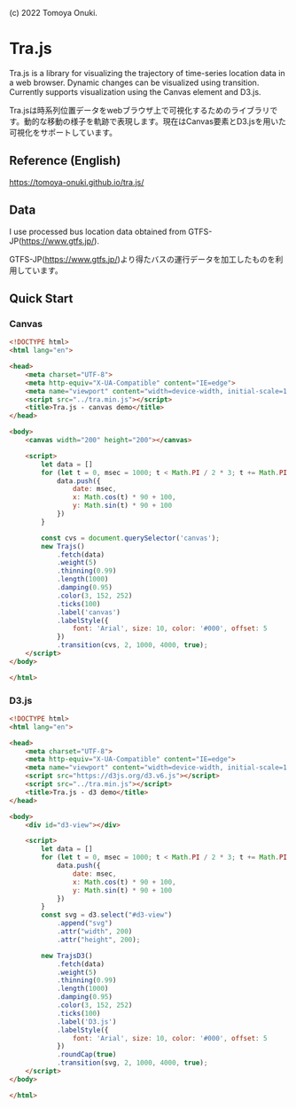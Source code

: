 (c) 2022 Tomoya Onuki.  

# Tra.js
Tra.js is a library for visualizing the trajectory of time-series location data in a web browser. Dynamic changes can be visualized using transition. Currently supports visualization using the Canvas element and D3.js.

Tra.jsは時系列位置データをwebブラウザ上で可視化するためのライブラリです。動的な移動の様子を軌跡で表現します。現在はCanvas要素とD3.jsを用いた可視化をサポートしています。

## Reference (English)
https://tomoya-onuki.github.io/tra.js/

## Data
I use processed bus location data obtained from GTFS-JP(https://www.gtfs.jp/).

GTFS-JP(https://www.gtfs.jp/)より得たバスの運行データを加工したものを利用しています。


## Quick Start
### Canvas
```html
<!DOCTYPE html>
<html lang="en">

<head>
    <meta charset="UTF-8">
    <meta http-equiv="X-UA-Compatible" content="IE=edge">
    <meta name="viewport" content="width=device-width, initial-scale=1.0">
    <script src="../tra.min.js"></script>
    <title>Tra.js - canvas demo</title>
</head>

<body>
    <canvas width="200" height="200"></canvas>

    <script>
        let data = []
        for (let t = 0, msec = 1000; t < Math.PI / 2 * 3; t += Math.PI / 120, msec += 10) {
            data.push({
                date: msec,
                x: Math.cos(t) * 90 + 100,
                y: Math.sin(t) * 90 + 100
            })
        }

        const cvs = document.querySelector('canvas');
        new Trajs()
            .fetch(data)
            .weight(5)
            .thinning(0.99)
            .length(1000)
            .damping(0.95)
            .color(3, 152, 252)
            .ticks(100)
            .label('canvas')
            .labelStyle({
                font: 'Arial', size: 10, color: '#000', offset: 5
            })
            .transition(cvs, 2, 1000, 4000, true);
    </script>
</body>

</html>
```

### D3.js
```html
<!DOCTYPE html>
<html lang="en">

<head>
    <meta charset="UTF-8">
    <meta http-equiv="X-UA-Compatible" content="IE=edge">
    <meta name="viewport" content="width=device-width, initial-scale=1.0">
    <script src="https://d3js.org/d3.v6.js"></script>
    <script src="../tra.min.js"></script>
    <title>Tra.js - d3 demo</title>
</head>

<body>
    <div id="d3-view"></div>

    <script>
        let data = []
        for (let t = 0, msec = 1000; t < Math.PI / 2 * 3; t += Math.PI / 120, msec += 10) {
            data.push({
                date: msec,
                x: Math.cos(t) * 90 + 100,
                y: Math.sin(t) * 90 + 100
            })
        }
        const svg = d3.select("#d3-view")
            .append("svg")
            .attr("width", 200)
            .attr("height", 200);

        new TrajsD3()
            .fetch(data)
            .weight(5)
            .thinning(0.99)
            .length(1000)
            .damping(0.95)
            .color(3, 152, 252)
            .ticks(100)
            .label('D3.js')
            .labelStyle({
                font: 'Arial', size: 10, color: '#000', offset: 5
            })
            .roundCap(true)
            .transition(svg, 2, 1000, 4000, true);
    </script>
</body>

</html>
```
